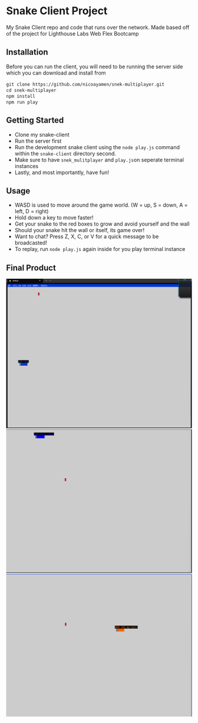 # Snake Client Project

My Snake Client repo and code that runs over the network. Made based off of the project for Lighthouse Labs Web Flex Bootcamp

## Installation

Before you can run the client, you will need to be running the server side which you can download and install from 

```
git clone https://github.com/nicoayamen/snek-multiplayer.git
cd snek-multiplayer
npm install
npm run play
```

## Getting Started
- Clone my snake-client
- Run the server first
- Run the development snake client using the `node play.js` command within the `snake-client` directory second.
- Make sure to have `snek_mulitplayer` and `play.js`on seperate terminal instances
- Lastly, and most importantly, have fun!

## Usage
- WASD is used to move around the game world. (W = up, S = down, A = left, D = right)
- Hold down a key to move faster!
- Get your snake to the red boxes to grow and avoid yourself and the wall
- Should your snake hit the wall or itself, its game over!
- Want to chat? Press Z, X, C, or V for a quick message to be broadcasted!
- To replay, run `node play.js` again inside for you play terminal instance

## Final Product
![Pic 1!](images/image1.png)
![Pic 2!](images/image2.png)
![Bonus Pic if youre still confused about the game of Snake!](images/image3.png)